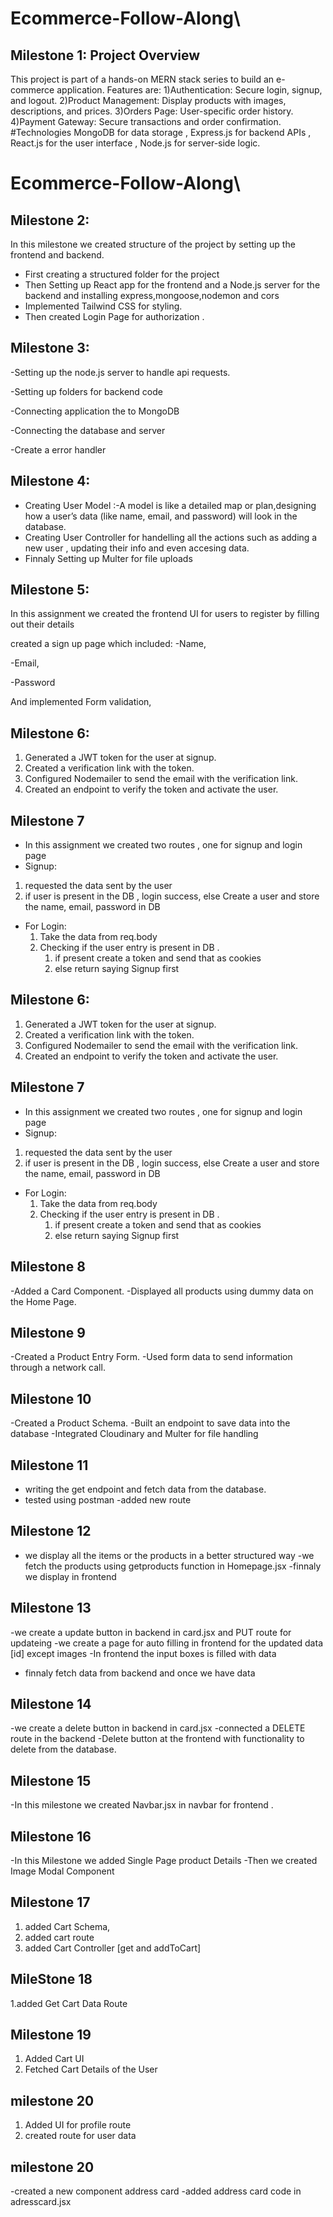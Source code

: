 # Ecommerce-Follow-Along\

## Milestone 1: Project Overview

This project is part of a hands-on MERN stack series to build an e-commerce application.
Features are:
1)Authentication: Secure login, signup, and logout.
2)Product Management: Display products with images, descriptions, and prices.
3)Orders Page: User-specific order history.
4)Payment Gateway: Secure transactions and order confirmation.
#Technologies
MongoDB for data storage , Express.js for backend APIs , React.js for the user interface , Node.js for server-side logic.

# Ecommerce-Follow-Along\

## Milestone 2: 
In this milestone we created structure of the project by  setting  up the frontend and backend.
- First creating a structured folder for the project
- Then Setting up  React app for the frontend and a Node.js server for the backend and installing express,mongoose,nodemon and cors
- Implemented  Tailwind CSS for styling.
- Then created Login Page for authorization .

## Milestone 3:
-Setting  up the node.js server to handle api requests.

-Setting up  folders for  backend code 

-Connecting  application  the to MongoDB

-Connecting  the database and server

-Create a error handler
## Milestone 4:
- Creating User Model :-A model is like a detailed map or plan,designing how a user’s data (like name, email, and password) will look in the database.
- Creating User Controller for handelling all the actions such as  adding a new user , updating their info and even accesing data.
- Finnaly Setting up Multer for file uploads 

## Milestone 5:
In this assignment we created the frontend UI for users to register by filling out their details

created a sign up page which included:
-Name,

-Email,

-Password

And implemented Form validation,


## Milestone 6:
1) Generated a JWT token for the user at signup.
2) Created a verification link with the token.
3) Configured Nodemailer to send the email with the verification link.
4) Created an endpoint to verify the token and activate the user.

## Milestone 7
 - In this assignment we created two routes , one for signup and login page
 -  Signup:
   1. requested  the data sent by the user
   2. if user is  present in the DB , login success, else  Create a user and store the name, email, password in DB
     
- For Login:
   1. Take the data from  req.body
   2. Checking if the user entry is present in DB .
      1. if present  create a token and send that as cookies 
      2. else return saying Signup first
   




## Milestone 6:
1) Generated a JWT token for the user at signup.
2) Created a verification link with the token.
3) Configured Nodemailer to send the email with the verification link.
4) Created an endpoint to verify the token and activate the user.

## Milestone 7
 - In this assignment we created two routes , one for signup and login page
 -  Signup:
   1. requested  the data sent by the user
   2. if user is  present in the DB , login success, else  Create a user and store the name, email, password in DB
     
- For Login:
   1. Take the data from  req.body
   2. Checking if the user entry is present in DB .
      1. if present  create a token and send that as cookies 
      2. else return saying Signup first
   

## Milestone 8
-Added a Card Component.
-Displayed all products using dummy data on the Home Page.

## Milestone 9
-Created a Product Entry Form.
-Used form data to send information through a network call.

## Milestone 10
-Created a Product Schema.
-Built an endpoint to save data into the database
-Integrated Cloudinary and Multer for file handling


## Milestone 11
- writing the get endpoint and fetch data from the database.
- tested using postman 
-added new route 

## Milestone 12
- we display all the items or the products in a better structured way
-we fetch the products using getproducts function in Homepage.jsx
-finnaly we display in frontend


## Milestone 13
-we create a update button in backend in card.jsx and PUT route for updateing
-we create a page for auto filling in frontend for the updated data [id] except images 
-In frontend  the input boxes is filled with data
- finnaly fetch data from backend and once we have data 


## Milestone 14
-we create a delete button in backend in card.jsx 
-connected a DELETE route in the backend
-Delete button at the frontend with functionality to delete from the database.


## Milestone 15
-In this milestone we created Navbar.jsx in navbar for frontend .

## Milestone 16
-In this Milestone we added Single Page product Details
-Then we created Image Modal Component


## Milestone 17
1. added Cart Schema,
2. added cart route
3. added Cart Controller [get and addToCart]

## MileStone 18
1.added  Get Cart Data Route

## Milestone 19
1. Added Cart UI
2. Fetched Cart Details of the User 

## milestone 20
1. Added UI for profile route
2. created route for user data

## milestone 20
-created a new component address card
-added address card code in adresscard.jsx

